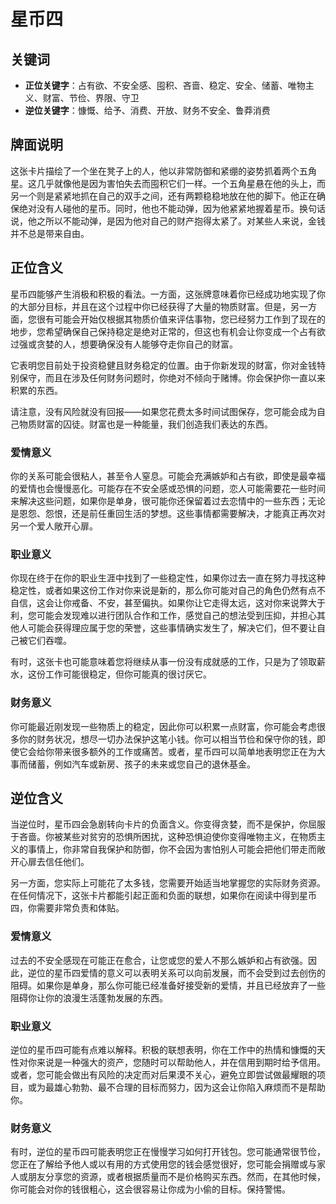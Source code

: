 # 星币四

## 关键词

- **正位关键字**：占有欲、不安全感、囤积、吝啬、稳定、安全、储蓄、唯物主义、财富、节俭、界限、守卫
- **逆位关键字**：慷慨、给予、消费、开放、财务不安全、鲁莽消费

## 牌面说明

这张卡片描绘了一个坐在凳子上的人，他以非常防御和紧绷的姿势抓着两个五角星。这几乎就像他是因为害怕失去而囤积它们一样。一个五角星悬在他的头上，而另一个则是紧紧地抓在自己的双手之间，还有两颗稳稳地放在他的脚下。他正在确保绝对没有人碰他的星币。同时，他也不能动弹，因为他紧紧地握着星币。换句话说，他之所以不能动弹，是因为他对自己的财产抱得太紧了。对某些人来说，金钱并不总是带来自由。

## 正位含义

星币四能够产生消极和积极的看法。一方面，这张牌意味着你已经成功地实现了你的大部分目标，并且在这个过程中你已经获得了大量的物质财富。但是，另一方面，您很有可能会开始仅根据其物质价值来评估事物，您已经努力工作到了现在的地步，您希望确保自己保持稳定是绝对正常的，但这也有机会让你变成一个占有欲过强或贪婪的人，想要确保没有人能够夺走你自己的财富。

它表明您目前处于投资稳健且财务稳定的位置。由于你新发现的财富，你对金钱特别保守，而且在涉及任何财务问题时，你绝对不倾向于赌博。你会保护你一直以来积累的东西。

请注意，没有风险就没有回报——如果您花费太多时间试图保存，您可能会成为自己物质财富的囚徒。财富也是一种能量，我们创造我们表达的东西。

### 爱情意义

你的关系可能会很粘人，甚至令人窒息。可能会充满嫉妒和占有欲，即使是最幸福的爱情也会慢慢恶化。可能存在不安全感或恐惧的问题，恋人可能需要花一些时间来解决这些问题，如果你是单身，很可能你还保留着过去恋情中的一些东西；无论是恩怨、怨恨，还是前任重回生活的梦想。这些事情都需要解决，才能真正再次对另一个爱人敞开心扉。

### 职业意义

你现在终于在你的职业生涯中找到了一些稳定性，如果你过去一直在努力寻找这种稳定性，或者如果这份工作对你来说是新的，那么你可能对自己的角色仍然有点不自信，这会让你戒备、不安，甚至偏执。如果你让它走得太远，这对你来说弊大于利，您可能会发现难以进行团队合作和工作，感觉自己的想法受到压抑，并担心其他人可能会获得理应属于您的荣誉，这些事情确实发生了，解决它们，但不要让自己被它们吞噬。

有时，这张卡也可能意味着您将继续从事一份没有成就感的工作，只是为了领取薪水，这份工作可能很稳定，但你可能真的很讨厌它。

### 财务意义

你可能最近刚发现一些物质上的稳定，因此你可以积累一点财富，你可能会考虑很多你的财务状况，想尽一切办法保护这笔小钱。你可以相当节俭和保守你的钱，即使它会给你带来很多额外的工作或痛苦。或者，星币四可以简单地表明您正在为大事而储蓄，例如汽车或新房、孩子的未来或您自己的退休基金。

## 逆位含义

当逆位时，星币四会急剧转向卡片的负面含义。你变得贪婪，而不是保护，你屈服于吝啬。你被某些对贫穷的恐惧所困扰，这种恐惧迫使你变得唯物主义，在物质主义的事情上，你非常自我保护和防御，你不会因为害怕别人可能会把他们带走而敞开心扉去信任他们。

另一方面，您实际上可能花了太多钱，您需要开始适当地掌握您的实际财务资源。在任何情况下，这张卡片都能引起正面和负面的联想，如果你在阅读中得到星币四，你需要非常负责和体贴。

### 爱情意义

过去的不安全感现在可能正在愈合，让您或您的爱人不那么嫉妒和占有欲强。因此，逆位的星币四爱情的意义可以表明关系可以向前发展，而不会受到过去创伤的阻碍。如果你是单身，那么你可能已经准备好接受新的爱情，并且已经放弃了一些阻碍你让你的浪漫生活蓬勃发展的东西。

### 职业意义

逆位的星币四可能有点难以解释。积极的联想表明，你在工作中的热情和慷慨的天性对你来说是一种强大的资产，您随时可以帮助他人，并在信用到期时给予信用。或者，您可能会做出有风险的决定而对后果漠不关心，避免立即尝试做最耀眼的项目，或为最雄心勃勃、最不合理的目标而努力，因为这会让你陷入麻烦而不是帮助你。

### 财务意义

有时，逆位的星币四可能表明您正在慢慢学习如何打开钱包。您可能通常很节俭，您正在了解给予他人或以有用的方式使用您的钱会感觉很好，您可能会捐赠或与家人或朋友分享您的资源，或者根据质量而不是价格购买东西。然而，在其他时候，你可能会对你的钱很粗心，这会很容易让你成为小偷的目标。保持警惕。